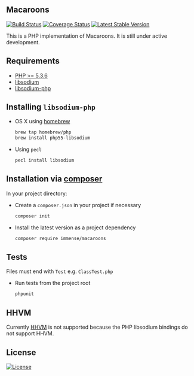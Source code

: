 ## Macaroons
[![Build Status](https://travis-ci.org/immense/php-macaroons.svg?branch=master)](https://travis-ci.org/immense/php-macaroons)
[![Coverage Status](https://coveralls.io/repos/immense/php-macaroons/badge.svg?branch=master)](https://coveralls.io/r/immense/php-macaroons?branch=master)
[![Latest Stable Version](https://poser.pugx.org/immense/macaroons/v/stable)](https://packagist.org/packages/immense/macaroons)


This is a PHP implementation of Macaroons. It is still under active development.

## Requirements

* [PHP >= 5.3.6](http://php.net)
* [libsodium](https://github.com/jedisct1/libsodium)
* [libsodium-php](https://github.com/jedisct1/libsodium-php)

## Installing `libsodium-php`

* OS X using [homebrew](https://github.com/Homebrew/homebrew)
  ```bash
  brew tap homebrew/php
  brew install php55-libsodium
  ```

* Using `pecl`
  ```bash
  pecl install libsodium
  ```

## Installation via [composer](https://getcomposer.org)

In your project directory:

* Create a `composer.json` in your project if necessary
  ```bash
  composer init
  ```

* Install the latest version as a project dependency
  ```bash
  composer require immense/macaroons
  ```

## Tests

Files must end with `Test` e.g. `ClassTest.php`

* Run tests from the project root
  ```bash
  phpunit
  ```

## HHVM

Currently [HHVM](http://hhvm.com) is not supported because the PHP libsodium
bindings do not support HHVM.

## License

[![License](https://poser.pugx.org/immense/macaroons/license.svg)](./LICENSE)
